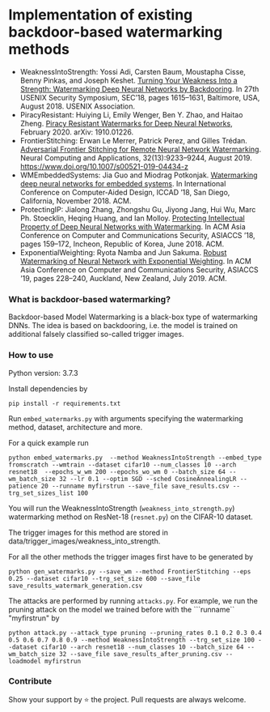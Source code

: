 # Implementation of existing backdoor-based watermarking methods
- WeaknessIntoStrength: Yossi Adi, Carsten Baum, Moustapha Cisse, Benny Pinkas, and Joseph Keshet. [Turning Your Weakness Into a Strength: Watermarking Deep Neural Networks by Backdooring](https://www.usenix.org/system/files/conference/usenixsecurity18/sec18-adi.pdf). In 27th USENIX Security Symposium, SEC’18, pages 1615–1631, Baltimore, USA, August 2018. USENIX Association.
- PiracyResistant: Huiying Li, Emily Wenger, Ben Y. Zhao, and Haitao Zheng. [Piracy Resistant Watermarks for Deep Neural Networks](http://arxiv.org/abs/1910.01226), February 2020. arXiv: 1910.01226.
- FrontierStitching: Erwan Le Merrer, Patrick Perez, and Gilles Trédan. [Adversarial Frontier Stitching for Remote Neural Network Watermarking](). Neural Computing and Applications, 32(13):9233–9244, August 2019.
https://www.doi.org/10.1007/s00521-019-04434-z
- WMEmbeddedSystems: Jia Guo and Miodrag Potkonjak. [Watermarking deep neural networks for embedded systems](https://www.doi.org/10.1145/3240765.3240862). In International Conference on Computer-Aided Design, ICCAD ’18, San Diego, California, November 2018. ACM.
- ProtectingIP: Jialong Zhang, Zhongshu Gu, Jiyong Jang, Hui Wu, Marc Ph. Stoecklin, Heqing Huang, and Ian Molloy. [Protecting Intellectual Property of Deep Neural Networks with Watermarking](https://www.doi.org/10.1145/3196494.3196550). In ACM Asia Conference on Computer and Communications Security, ASIACCS ’18, pages 159–172, Incheon, Republic of Korea, June 2018. ACM.
- ExponentialWeighting: Ryota Namba and Jun Sakuma. [Robust Watermarking of Neural Network with Exponential Weighting](https://www.doi.org/10.1145/3321705.3329808). In ACM Asia Conference on Computer and Communications Security, ASIACCS ’19, pages 228–240, Auckland, New Zealand, July 2019. ACM.

### What is backdoor-based watermarking?
Backdoor-based Model Watermarking is a black-box type of watermarking DNNs. The idea is based on backdooring, i.e. the model is trained on additional falsely classified so-called trigger images. 

### How to use

Python version: 3.7.3

Install dependencies by

```
pip install -r requirements.txt
```

Run ```embed_watermarks.py``` with arguments specifying the watermarking method, dataset, architecture and more.

For a quick example run

```
python embed_watermarks.py  --method WeaknessIntoStrength --embed_type fromscratch --wmtrain --dataset cifar10 --num_classes 10 --arch resnet18  --epochs_w_wm 200 --epochs_wo_wm 0 --batch_size 64 --wm_batch_size 32 --lr 0.1 --optim SGD --sched CosineAnnealingLR --patience 20 --runname myfirstrun --save_file save_results.csv --trg_set_sizes_list 100
```

You will run the WeaknessIntoStrength (```weakness_into_strength.py```) watermarking method on ResNet-18 (```resnet.py```) on the CIFAR-10 dataset.

The trigger images for this method are stored in data/trigger_images/weakness_into_strength.

For all the other methods the trigger images first have to be generated by

```
python gen_watermarks.py --save_wm --method FrontierStitching --eps 0.25 --dataset cifar10 --trg_set_size 600 --save_file save_results_watermark_generation.csv
```

The attacks are performed by running ```attacks.py```. For example, we run the pruning attack on the model we trained before with the ```runname`` "myfirstrun" by
```
python attack.py --attack_type pruning --pruning_rates 0.1 0.2 0.3 0.4 0.5 0.6 0.7 0.8 0.9 --method WeaknessIntoStrength --trg_set_size 100 --dataset cifar10 --arch resnet18 --num_classes 10 --batch_size 64 --wm_batch_size 32 --save_file save_results_after_pruning.csv --loadmodel myfirstrun
```

### Contribute
Show your support by ⭐ the project. Pull requests are always welcome.

